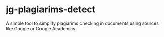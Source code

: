 # jg-plagiarims-detect
A simple tool to simplify plagiarims checking in documents using sources like Google or Google Academics.

